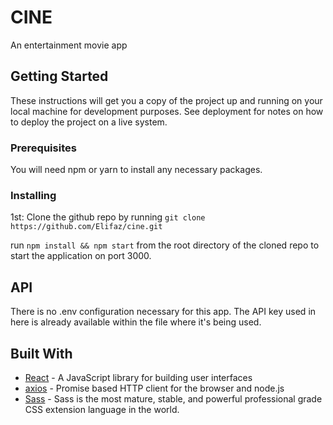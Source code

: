 # CINE
An entertainment movie app

## Getting Started

These instructions will get you a copy of the project up and running on your local machine for development purposes. See deployment for notes on how to deploy the project on a live system.

### Prerequisites

You will need npm or yarn to install any necessary packages.


### Installing
1st: Clone the github repo by running `git clone https://github.com/Elifaz/cine.git`

run `npm install && npm start` from the root directory of the cloned repo to start the application on port 3000.

## API
There is no .env configuration necessary for this app.
The API key used in here is already available within the file where it's being used.

## Built With

* [React](https://reactjs.org/) - A JavaScript library for building user interfaces
* [axios](https://github.com/axios/axios) - Promise based HTTP client for the browser and node.js
* [Sass](http://sass-lang.com/) - Sass is the most mature, stable, and powerful professional grade CSS extension language in the world.
